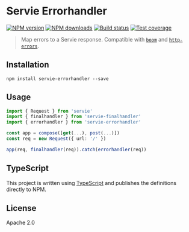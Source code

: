 # Servie Errorhandler

[![NPM version](https://img.shields.io/npm/v/servie-errorhandler.svg?style=flat)](https://npmjs.org/package/servie-errorhandler)
[![NPM downloads](https://img.shields.io/npm/dm/servie-errorhandler.svg?style=flat)](https://npmjs.org/package/servie-errorhandler)
[![Build status](https://img.shields.io/travis/serviejs/servie-errorhandler.svg?style=flat)](https://travis-ci.org/serviejs/servie-errorhandler)
[![Test coverage](https://img.shields.io/coveralls/serviejs/servie-errorhandler.svg?style=flat)](https://coveralls.io/r/serviejs/servie-errorhandler?branch=master)

> Map errors to a Servie response. Compatible with [`boom`](https://github.com/hapijs/boom) and [`http-errors`](https://github.com/jshttp/http-errors).

## Installation

```
npm install servie-errorhandler --save
```

## Usage

```ts
import { Request } from 'servie'
import { finalhandler } from 'servie-finalhandler'
import { errorhandler } from 'servie-errorhandler'

const app = compose([get(...), post(...)])
const req = new Request({ url: '/' })

app(req, finalhandler(req)).catch(errorhandler(req))
```

## TypeScript

This project is written using [TypeScript](https://github.com/Microsoft/TypeScript) and publishes the definitions directly to NPM.

## License

Apache 2.0
